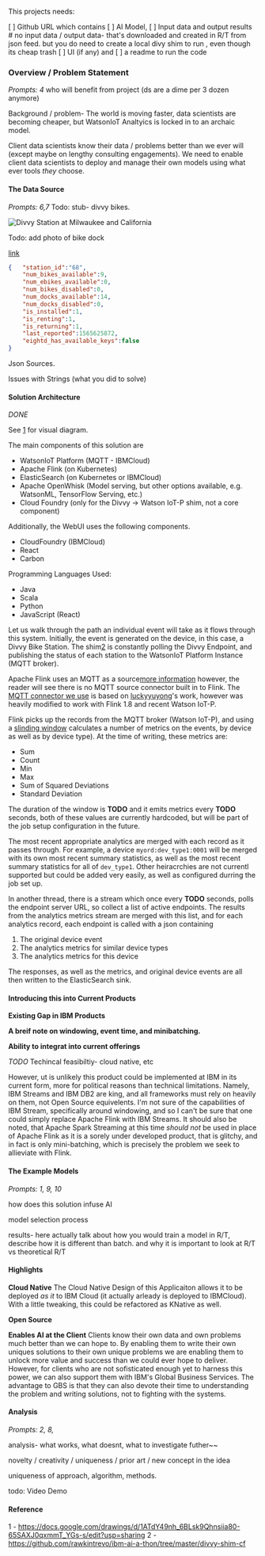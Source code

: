 
This projects needs:

[ ] Github URL which contains
[ ] AI Model,
[ ] Input data and output results # no input data / output data- that's downloaded and created in R/T from json feed. but you do need to create a local divy shim to run , even though its cheap trash
[ ] UI (if any) and
[ ] a readme to run the code

### Overview / Problem Statement

_Prompts: 4_
who will benefit from project (ds are a dime per 3 dozen anymore)

Background / problem- The world is moving faster, data scientists are
becoming cheaper, but WatsonIoT Analtyics is locked in to an archaic
model.

Client data scientists know their data / problems better than we ever
will (except maybe on lengthy consulting engagements). We need to enable
client data scientists to deploy and manage their own models using what
ever tools _they_ choose.


#### The Data Source

_Prompts: 6,7_
Todo: stub- divvy bikes.

![Divvy Station at Milwaukee and California](divvy_station.JPG)

Todo: add photo of bike dock

[link](https://gbfs.divvybikes.com/gbfs/en/station_status.json)

```json
{   "station_id":"68",
    "num_bikes_available":9,
    "num_ebikes_available":0,
    "num_bikes_disabled":0,
    "num_docks_available":14,
    "num_docks_disabled":0,
    "is_installed":1,
    "is_renting":1,
    "is_returning":1,
    "last_reported":1565625872,
    "eightd_has_available_keys":false
}
```

Json Sources.

Issues with Strings (what you did to solve)


#### Solution Architecture

_DONE_

See [1](https://docs.google.com/drawings/d/1ATdY49nh_6BLsk9Qhnsiia80-65SAXJ0qxmmT_YGs-s/edit?usp=sharing)
for visual diagram.

The main components of this solution are
- WatsonIoT Platform (MQTT - IBMCloud)
- Apache Flink (on Kubernetes)
- ElasticSearch (on Kubernetes or IBMCloud)
- Apache OpenWhisk (Model serving, but other options available, e.g. WatsonML, TensorFlow Serving, etc.)
- Cloud Foundry (only for the Divvy -> Watson IoT-P shim, not a core component)

Additionally, the WebUI uses the following components.
- CloudFoundry (IBMCloud)
- React
- Carbon

Programming Languages Used:
- Java
- Scala
- Python
- JavaScript (React)

Let us walk through the path an individual event will take as it flows
through this system.  Initially, the event is generated on the device,
in this case, a Divvy Bike Station. The shim[2](https://github.com/rawkintrevo/ibm-ai-a-thon/tree/master/divvy-shim-cf)
is constantly polling the Divvy Endpoint, and publishing the status of
each station to the WatsonIoT Platform Instance (MQTT broker).

Apache Flink uses an MQTT as a source[more information](https://ci.apache.org/projects/flink/flink-docs-stable/dev/connectors/#predefined-sources-and-sinks)
however, the reader will see there is no MQTT source connector built in
to Flink. The [MQTT connector we use](https://github.com/rawkintrevo/ibm-ai-a-thon/blob/master/flink-runtime/src/main/java/org/rawkintrevo/aiathon/sources/MQTTSource.java)
is based on [luckyyuyong](https://github.com/luckyyuyong/flink-mqtt-connector)'s
work, however was heavily modified to work with Flink 1.8 and recent
Watson IoT-P.

Flink picks up the records from the MQTT broker (Watson IoT-P), and using a [slinding window](https://ci.apache.org/projects/flink/flink-docs-stable/dev/stream/operators/windows.html#sliding-windows)
calculates a number of metrics on the events, by device as well as by
device type). At the time of writing, these metrics are:

- Sum
- Count
- Min
- Max
- Sum of Squared Deviations
- Standard Deviation

The duration of the window is **TODO** and it emits metrics every **TODO**
seconds, both of these values are currently hardcoded, but will be
part of the job setup configuration in the future.

The most recent appropriate analytics are merged with each record as it
passes through.  For example, a device `myord:dev_type1:0001` will be
merged with its own most recent summary statistics, as well as the
most recent summary statistics for all of `dev_type1`.  Other heiracrchies
are not currentl supported but could be added very easily, as well as
configured durring the job set up.

In another thread, there is a stream which once every **TODO** seconds,
polls the endpoint server URL, so collect a list of active endpoints.
The results from the analytics metrics stream are merged with this list,
and for each analytics record, each endpoint is called with a json containing

1. The original device event
1. The analytics metrics for similar device types
1. The analytics metrics for this device

The responses, as well as the metrics, and original device events are
all then written to the ElasticSearch sink.

#### Introducing this into Current Products

**Existing Gap in IBM Products**

**A breif note on windowing, event time, and minibatching.**

**Ability to integrat into current offerings**

_TODO_ Techincal feasibiltiy- cloud native, etc

However, ut is unlikely this product could be implemented at IBM in its current
form, more for political reasons than technical limitations. Namely,
IBM Streams and IBM DB2 are king, and all frameworks must rely on heavily
on them, not Open Source equivelents.  I'm not sure of the capabilities
of IBM Stream, specifically around windowing, and so I can't be sure that
one could simply replace Apache Flink with IBM Streams. It should also
be noted, that Apache Spark Streaming at this time _should not_ be used
in place of Apache Flink as it is a sorely under developed product, that
is glitchy, and in fact is only mini-batching, which is precisely the
problem we seek to allieviate with Flink.


#### The Example Models

_Prompts: 1, 9, 10_

how does this solution infuse AI

model selection process

results- here actually talk about how you would train a model in R/T, describe how it is different than batch. and why it is important to look at R/T vs theoretical R/T


#### Highlights

**Cloud Native** The Cloud Native Design of this Applicaiton allows it
to be deployed _as it_ to IBM Cloud (it actually arleady is deployed to
IBMCloud).  With a little tweaking, this could be refactored as KNative
as well.

**Open Source**

**Enables AI at the Client** Clients know their own data and own problems
much better than we can hope to.  By enabling them to write their own
uniques solutions to their own unique problems we are enabling them to
unlock more value and success than we could ever hope to deliver.  However,
for clients who are not sofisticated enough yet to harness this power,
we can also support them with IBM's Global Business Services.  The advantage
to GBS is that they can also devote their time to understanding the problem
and writing solutions, not to fighting with the systems.


#### Analysis

_Prompts: 2, 8,_

analysis- what works, what doesnt, what to investigate futher~~

novelty / creativity / uniqueness / prior art / new concept in the idea

uniqueness of approach, algorithm, methods.

todo: Video Demo

#### Reference

1 - https://docs.google.com/drawings/d/1ATdY49nh_6BLsk9Qhnsiia80-65SAXJ0qxmmT_YGs-s/edit?usp=sharing
2 - https://github.com/rawkintrevo/ibm-ai-a-thon/tree/master/divvy-shim-cf


